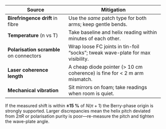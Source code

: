 | Source                                  | Mitigation                                                                     |
| --------------------------------------- | ------------------------------------------------------------------------------ |
| **Birefringence drift** in fibre        | Use the *same* patch type for both arms; keep gentle bends.                    |
| **Temperature** (n vs T)                | Take baseline and helix reading within minutes of each other.                  |
| **Polarisation scramble** on connectors | Wrap loose FC joints in tin-foil “socks”; tweak wave-plate for max visibility. |
| **Laser coherence length**              | A cheap diode pointer (> 10 cm coherence) is fine for < 2 m arm mismatch.      |
| **Mechanical vibration**                | Sit mirrors on foam; take readings when room is quiet.                         |

If the measured shift is within **±15 %** of $N(\pi+1)$ the Berry-phase origin is strongly supported.  Larger discrepancies mean the helix pitch deviated from $2πR$ or polarisation purity is poor—re-measure the pitch and tighten the wave-plate angle.